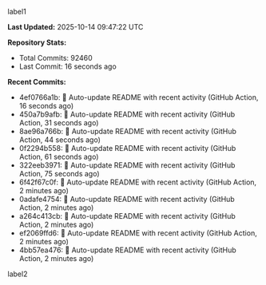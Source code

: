 
label1 
<!-- ACTIVITY_START -->
**Last Updated:** 2025-10-14 09:47:22 UTC

**Repository Stats:**
- Total Commits: 92460
- Last Commit: 16 seconds ago

**Recent Commits:**
- 4ef0766a1b: 🤖 Auto-update README with recent activity (GitHub Action, 16 seconds ago)
- 450a7b9afb: 🤖 Auto-update README with recent activity (GitHub Action, 31 seconds ago)
- 8ae96a766b: 🤖 Auto-update README with recent activity (GitHub Action, 44 seconds ago)
- 0f2294b558: 🤖 Auto-update README with recent activity (GitHub Action, 61 seconds ago)
- 322eeb3971: 🤖 Auto-update README with recent activity (GitHub Action, 75 seconds ago)
- 6f42f67c0f: 🤖 Auto-update README with recent activity (GitHub Action, 2 minutes ago)
- 0adafe4754: 🤖 Auto-update README with recent activity (GitHub Action, 2 minutes ago)
- a264c413cb: 🤖 Auto-update README with recent activity (GitHub Action, 2 minutes ago)
- ef2069ffd6: 🤖 Auto-update README with recent activity (GitHub Action, 2 minutes ago)
- 4bb57ea476: 🤖 Auto-update README with recent activity (GitHub Action, 2 minutes ago)
<!-- ACTIVITY_END -->

label2

